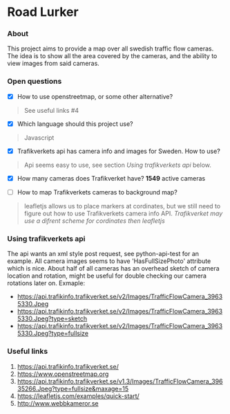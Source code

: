# Road Lurker
### About
This project aims to provide a map over all swedish traffic flow cameras. The idea is to show all the area covered by the cameras, and the ability to view images from said cameras. 

### Open questions
- [x] How to use openstreetmap, or some other alternative?
> See useful links #4
- [x] Which language should this project use?
> Javascript
- [x] Trafikverkets api has camera info and images for Sweden. How to use?
> Api seems easy to use, see section *Using trafikverkets api* below.

- [x] How many cameras does Trafikverket have? **1549** active cameras
>
- [ ] How to map Trafikverkets cameras to background map?
> leafletjs allows us to place markers at cordinates,
> but we still need to figure out how to use Trafikverkets camera info API.
> *Trafikverket may use a difrent scheme for cordinates then leafletjs*

### Using trafikverkets api
The api wants an xml style post request, see python-api-test for an example.
All camera images seems to have 'HasFullSizePhoto' attribute which is nice.
About half of all cameras has an overhead sketch of camera location and rotation, might be useful for double checking our camera rotations later on. 
Exmaple:
 * https://api.trafikinfo.trafikverket.se/v2/Images/TrafficFlowCamera_39635330.Jpeg
 * https://api.trafikinfo.trafikverket.se/v2/Images/TrafficFlowCamera_39635330.Jpeg?type=sketch
 * https://api.trafikinfo.trafikverket.se/v2/Images/TrafficFlowCamera_39635330.Jpeg?type=fullsize



### Useful links
1. https://api.trafikinfo.trafikverket.se/
2. https://www.openstreetmap.org
3. https://api.trafikinfo.trafikverket.se/v1.3/Images/TrafficFlowCamera_39635266.Jpeg?type=fullsize&maxage=15
4. https://leafletjs.com/examples/quick-start/
5. http://www.webbkameror.se
